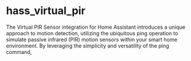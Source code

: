 # hass_virtual_pir
The Virtual PIR Sensor integration for Home Assistant introduces a unique approach to motion detection, utilizing the ubiquitous ping operation to simulate passive infrared (PIR) motion sensors within your smart home environment. By leveraging the simplicity and versatility of the ping command,
